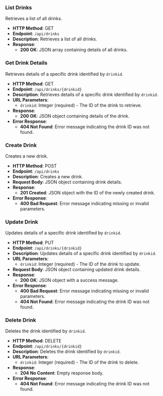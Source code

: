 ### List Drinks
Retrieves a list of all drinks.

- **HTTP Method**: GET
- **Endpoint**: `/api/drinks`
- **Description**: Retrieves a list of all drinks.
- **Response**: 
  - **200 OK**: JSON array containing details of all drinks.

### Get Drink Details
Retrieves details of a specific drink identified by `drinkid`.

- **HTTP Method**: GET
- **Endpoint**: `/api/drinks/{drinkid}`
- **Description**: Retrieves details of a specific drink identified by `drinkid`.
- **URL Parameters**:
  - `drinkid`: Integer (required) - The ID of the drink to retrieve.
- **Response**:
  - **200 OK**: JSON object containing details of the drink.
- **Error Response**:
  - **404 Not Found**: Error message indicating the drink ID was not found.

### Create Drink
Creates a new drink.

- **HTTP Method**: POST
- **Endpoint**: `/api/drinks`
- **Description**: Creates a new drink.
- **Request Body**: JSON object containing drink details.
- **Response**:
  - **201 Created**: JSON object with the ID of the newly created drink.
- **Error Response**:
  - **400 Bad Request**: Error message indicating missing or invalid parameters.

### Update Drink
Updates details of a specific drink identified by `drinkid`.

- **HTTP Method**: PUT
- **Endpoint**: `/api/drinks/{drinkid}`
- **Description**: Updates details of a specific drink identified by `drinkid`.
- **URL Parameters**:
  - `drinkid`: Integer (required) - The ID of the drink to update.
- **Request Body**: JSON object containing updated drink details.
- **Response**:
  - **200 OK**: JSON object with a success message.
- **Error Response**:
  - **400 Bad Request**: Error message indicating missing or invalid parameters.
  - **404 Not Found**: Error message indicating the drink ID was not found.

### Delete Drink
Deletes the drink identified by `drinkid`.

- **HTTP Method**: DELETE
- **Endpoint**: `/api/drinks/{drinkid}`
- **Description**: Deletes the drink identified by `drinkid`.
- **URL Parameters**:
  - `drinkid`: Integer (required) - The ID of the drink to delete.
- **Response**:
  - **204 No Content**: Empty response body.
- **Error Response**:
  - **404 Not Found**: Error message indicating the drink ID was not found.

